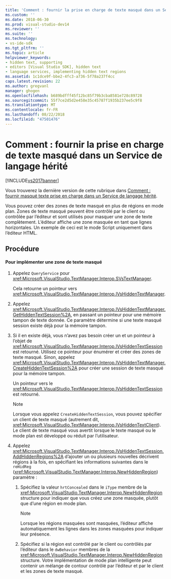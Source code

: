 ```yaml
---
title: 'Comment : fournir la prise en charge de texte masqué dans un Service de langage hérité | Microsoft Docs'
ms.custom: ''
ms.date: 2018-06-30
ms.prod: visual-studio-dev14
ms.reviewer: ''
ms.suite: ''
ms.technology:
- vs-ide-sdk
ms.tgt_pltfrm: ''
ms.topic: article
helpviewer_keywords:
- hidden text, supporting
- editors [Visual Studio SDK], hidden text
- language services, implementing hidden text regions
ms.assetid: 1c1dce9f-bbe2-4fc3-a736-5f78a237f4cc
caps.latest.revision: 22
ms.author: gregvanl
manager: ghogen
ms.openlocfilehash: b689bdfff45f12bc85f79b3cba8581e728c89728
ms.sourcegitcommit: 55f7ce2d5d2e458e35c45787f1935b237ee5c9f8
ms.translationtype: MT
ms.contentlocale: fr-FR
ms.lasthandoff: 08/22/2018
ms.locfileid: "47501476"
---
```

# <a name="how-to-provide-hidden-text-support-in-a-legacy-language-service"></a>Comment : fournir la prise en charge de texte masqué dans un Service de langage hérité
[!INCLUDE[vs2017banner](../../includes/vs2017banner.md)]

Vous trouverez la dernière version de cette rubrique dans [Comment : fournir masqué texte prise en charge dans un Service de langage hérité](https://docs.microsoft.com/visualstudio/extensibility/internals/how-to-provide-hidden-text-support-in-a-legacy-language-service).  
  
Vous pouvez créer des zones de texte masqué en plus de régions en mode plan. Zones de texte masqué peuvent être contrôlé par le client ou contrôlée par l’éditeur et sont utilisés pour masquer une zone de texte complètement. L’éditeur affiche une zone masquée en tant que lignes horizontales. Un exemple de ceci est le mode Script uniquement dans l’éditeur HTML.  
  
## <a name="procedure"></a>Procédure  
  
#### <a name="to-implement-a-hidden-text-region"></a>Pour implémenter une zone de texte masqué  
  
1.  Appelez `QueryService` pour <xref:Microsoft.VisualStudio.TextManager.Interop.SVsTextManager>.  
  
     Cela retourne un pointeur vers <xref:Microsoft.VisualStudio.TextManager.Interop.IVsHiddenTextManager>.  
  
2.  Appelez <xref:Microsoft.VisualStudio.TextManager.Interop.IVsHiddenTextManager.GetHiddenTextSession%2A>, en passant un pointeur pour une mémoire tampon de texte donnée. Ce paramètre détermine si une texte masqué session existe déjà pour la mémoire tampon.  
  
3.  Si il en existe déjà, vous n’avez pas besoin créer un et un pointeur à l’objet de <xref:Microsoft.VisualStudio.TextManager.Interop.IVsHiddenTextSession> est retourné. Utilisez ce pointeur pour énumérer et créer des zones de texte masqué. Sinon, appelez <xref:Microsoft.VisualStudio.TextManager.Interop.IVsHiddenTextManager.CreateHiddenTextSession%2A> pour créer une session de texte masqué pour la mémoire tampon.  
  
     Un pointeur vers le <xref:Microsoft.VisualStudio.TextManager.Interop.IVsHiddenTextSession> est retourné.  
  
    > [!NOTE]
    >  Lorsque vous appelez `CreateHiddenTextSession`, vous pouvez spécifier un client de texte masqué (autrement dit, <xref:Microsoft.VisualStudio.TextManager.Interop.IVsHiddenTextClient>). Le client de texte masqué vous avertit lorsque le texte masqué ou le mode plan est développé ou réduit par l’utilisateur.  
  
4.  Appelez <xref:Microsoft.VisualStudio.TextManager.Interop.IVsHiddenTextSession.AddHiddenRegions%2A> d’ajouter un ou plusieurs nouvelles décrivent régions à la fois, en spécifiant les informations suivantes dans le `reHidReg` (<xref:Microsoft.VisualStudio.TextManager.Interop.NewHiddenRegion>) paramètre :  
  
    1.  Spécifiez la valeur `hrtConcealed` dans le `iType` membre de la <xref:Microsoft.VisualStudio.TextManager.Interop.NewHiddenRegion> structure pour indiquer que vous créez une zone masquée, plutôt que d’une région en mode plan.  
  
        > [!NOTE]
        >  Lorsque les régions masquées sont masquées, l’éditeur affiche automatiquement les lignes dans les zones masquées pour indiquer leur présence.  
  
    2.  Spécifiez si la région est contrôlé par le client ou contrôlés par l’éditeur dans le `dwBehavior` membres de la <xref:Microsoft.VisualStudio.TextManager.Interop.NewHiddenRegion> structure. Votre implémentation de mode plan intelligente peut contenir un mélange de contour contrôlé par l’éditeur et par le client et les zones de texte masqué.

